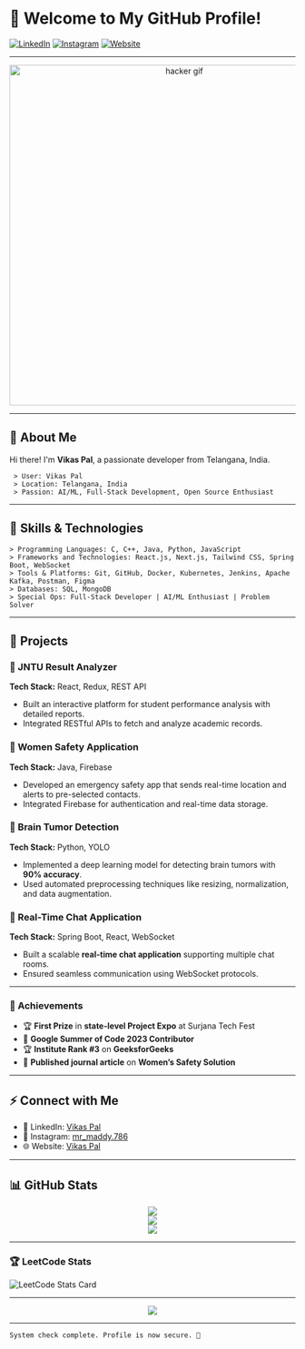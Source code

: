 # 🌟 Welcome to My GitHub Profile!

[![LinkedIn](https://img.shields.io/badge/LinkedIn-Connect-blue?style=flat-square&logo=linkedin)](https://www.linkedin.com/in/vikas-pal-b91067254/)
[![Instagram](https://img.shields.io/badge/Instagram-E4405F?style=flat-square&logo=instagram&logoColor=white)](https://www.instagram.com/mr_maddy.786/)
[![Website](https://img.shields.io/badge/Website-Visit-green?style=flat-square&logo=wordpress)](https://vikas83.netlify.app/)

---

<div align="center">
  <img src="https://media.giphy.com/media/YQitE4YNQNahy/giphy.gif" alt="hacker gif" width="600"/>
</div>

---

## 👤 About Me

Hi there! I'm **Vikas Pal**, a passionate developer from Telangana, India.

```plaintext
 > User: Vikas Pal
 > Location: Telangana, India
 > Passion: AI/ML, Full-Stack Development, Open Source Enthusiast
```

---

## 🎯 Skills & Technologies

```plaintext
> Programming Languages: C, C++, Java, Python, JavaScript
> Frameworks and Technologies: React.js, Next.js, Tailwind CSS, Spring Boot, WebSocket
> Tools & Platforms: Git, GitHub, Docker, Kubernetes, Jenkins, Apache Kafka, Postman, Figma
> Databases: SQL, MongoDB
> Special Ops: Full-Stack Developer | AI/ML Enthusiast | Problem Solver
```

---

## 🚀 Projects

### 🔹 JNTU Result Analyzer
**Tech Stack:** React, Redux, REST API
- Built an interactive platform for student performance analysis with detailed reports.
- Integrated RESTful APIs to fetch and analyze academic records.

### 🔹 Women Safety Application
**Tech Stack:** Java, Firebase
- Developed an emergency safety app that sends real-time location and alerts to pre-selected contacts.
- Integrated Firebase for authentication and real-time data storage.

### 🔹 Brain Tumor Detection
**Tech Stack:** Python, YOLO
- Implemented a deep learning model for detecting brain tumors with **90% accuracy**.
- Used automated preprocessing techniques like resizing, normalization, and data augmentation.

### 🔹 Real-Time Chat Application
**Tech Stack:** Spring Boot, React, WebSocket
- Built a scalable **real-time chat application** supporting multiple chat rooms.
- Ensured seamless communication using WebSocket protocols.

---

### 🏅 Achievements
- 🏆 **First Prize** in **state-level Project Expo** at Surjana Tech Fest
- 🎉 **Google Summer of Code 2023 Contributor**
- 🏆 **Institute Rank #3** on **GeeksforGeeks**
- 📜 **Published journal article** on **Women’s Safety Solution**

---

## ⚡ Connect with Me

- 💼 LinkedIn: [Vikas Pal](https://www.linkedin.com/in/vikas-pal-b91067254/)
- 📸 Instagram: [mr_maddy.786](https://www.instagram.com/mr_maddy.786/)
- 🌐 Website: [Vikas Pal](https://vikas83.netlify.app/)

---

## 📊 GitHub Stats

<div align="center">
  <img src="https://github-readme-stats.vercel.app/api?username=vikas83pal&show_icons=true&theme=radical&hide_border=true&count_private=true" />
  <br/>
  <img src="https://github-readme-streak-stats.herokuapp.com/?user=vikas83pal&theme=radical&hide_border=true" />
  <br/>
  <img src="https://github-readme-stats.vercel.app/api/top-langs/?username=vikas83pal&layout=compact&theme=radical&hide_border=true" />
</div>

---

### 🏆 LeetCode Stats
![LeetCode Stats Card](https://leetcode-stats-card.vercel.app/api?username=u/vikas83pal)

---

<div align="center">
  <img src="https://komarev.com/ghpvc/?username=vikas83pal&&style=flat-square" />
</div>

---

```plaintext
System check complete. Profile is now secure. 🚀
```
